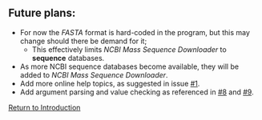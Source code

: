 ## Future plans:
* For now the *FASTA* format is hard-coded in the program, but this may change should there be demand for it;
    * This effectively limits *NCBI Mass Sequence Downloader* to **sequence** databases.
* As more NCBI sequence databases become available, they will be added to *NCBI Mass Sequence Downloader*.
* Add more online help topics, as suggested in issue [#1](https://github.com/StuntsPT/NCBI_Mass_Downloader/issues/1).
* Add argument parsing and value checking as referenced in [#8](https://github.com/StuntsPT/NCBI_Mass_Downloader/issues/8) and [#9](https://github.com/StuntsPT/NCBI_Mass_Downloader/issues/9).

[Return to Introduction](index.md)
